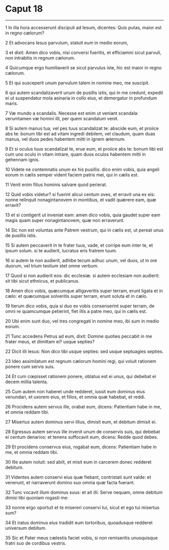 # Caput 18

***

1 In illa hora accesserunt discipuli ad Iesum, dicentes: Quis putas, maior est in regno cælorum?

2 Et advocans Iesus parvulum, statuit eum in medio eorum,

3 et dixit: Amen dico vobis, nisi conversi fueritis, et efficiamini sicut parvuli, non intrabitis in regnum cælorum.

4 Quicumque ergo humiliaverit se sicut parvulus iste, hic est maior in regno cælorum.

5 Et qui susceperit unum parvulum talem in nomine meo, me suscipit.

6 qui autem scandalizaverit unum de pusillis istis, qui in me credunt, expedit ei ut suspendatur mola asinaria in collo eius, et demergatur in profundum maris.

7 Væ mundo a scandalis. Necesse est enim ut veniant scandala: verumtamen væ homini illi, per quem scandalum venit.

8 Si autem manus tua, vel pes tuus scandalizat te: abscide eum, et proiice abs te: bonum tibi est ad vitam ingredi debilem, vel claudum, quam duas manus, vel duos pedes habentem mitti in ignem æternum.

9 Et si oculus tuus scandalizat te, erue eum, et proiice abs te: bonum tibi est cum uno oculo in vitam intrare, quam duos oculos habentem mitti in gehennam ignis.

10 Videte ne contemnatis unum ex his pusillis: dico enim vobis, quia angeli eorum in cælis semper vident faciem patris mei, qui in cælis est.

11 Venit enim filius hominis salvare quod perierat.

12 Quid vobis videtur? si fuerint alicui centum oves, et erravit una ex eis: nonne relinquit nonagintanovem in montibus, et vadit quærere eam, quæ erravit?

13 et si contigerit ut inveniat eam: amen dico vobis, quia gaudet super eam magis quam super nonagintanovem, quæ non erraverunt.

14 Sic non est voluntas ante Patrem vestrum, qui in cælis est, ut pereat unus de pusillis istis.

15 Si autem peccaverit in te frater tuus, vade, et corripe eum inter te, et ipsum solum. si te audierit, lucratus eris fratrem tuum.

16 si autem te non audierit, adhibe tecum adhuc unum, vel duos, ut in ore duorum, vel trium testium stet omne verbum.

17 Quod si non audierit eos: dic ecclesiæ. si autem ecclesiam non audierit: sit tibi sicut ethnicus, et publicanus.

18 Amen dico vobis, quæcumque alligaveritis super terram, erunt ligata et in cælo: et quæcumque solveritis super terram, erunt soluta et in cælo.

19 Iterum dico vobis, quia si duo ex vobis consenserint super terram, de omni re quamcumque petierint, fiet illis a patre meo, qui in cælis est.

20 Ubi enim sunt duo, vel tres congregati in nomine meo, ibi sum in medio eorum.

21 Tunc accedens Petrus ad eum, dixit: Domine quoties peccabit in me frater meus, et dimittam ei? usque septies?

22 Dicit illi Iesus: Non dico tibi usque septies: sed usque septuagies septies.

23 Ideo assimilatum est regnum cælorum homini regi, qui voluit rationem ponere cum servis suis.

24 Et cum cœpisset rationem ponere, oblatus est ei unus, qui debebat ei decem millia talenta.

25 Cum autem non haberet unde redderet, iussit eum dominus eius venundari, et uxorem eius, et filios, et omnia quæ habebat, et reddi.

26 Procidens autem servus ille, orabat eum, dicens: Patientiam habe in me, et omnia reddam tibi.

27 Misertus autem dominus servi illius, dimisit eum, et debitum dimisit ei.

28 Egressus autem servus ille invenit unum de conservis suis, qui debebat ei centum denarios: et tenens suffocavit eum, dicens: Redde quod debes.

29 Et procidens conservus eius, rogabat eum, dicens: Patientiam habe in me, et omnia reddam tibi.

30 Ille autem noluit: sed abiit, et misit eum in carcerem donec redderet debitum.

31 Videntes autem conservi eius quæ fiebant, contristati sunt valde: et venerunt, et narraverunt domino suo omnia quæ facta fuerant.

32 Tunc vocavit illum dominus suus: et ait illi: Serve nequam, omne debitum dimisi tibi quoniam rogasti me:

33 nonne ergo oportuit et te misereri conservi tui, sicut et ego tui misertus sum?

34 Et iratus dominus eius tradidit eum tortoribus, quoadusque redderet universum debitum.

35 Sic et Pater meus cælestis faciet vobis, si non remiseritis unusquisque fratri suo de cordibus vestris.

